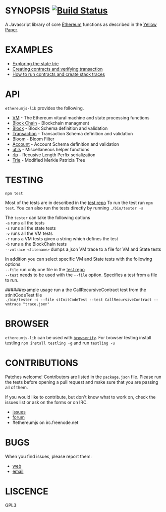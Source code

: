 SYNOPSIS [![Build Status](https://travis-ci.org/ethereum/ethereumjs-lib.svg?branch=master)](https://travis-ci.org/ethereum/ethereumjs-lib)
===========

A Javascript library of core [Ethereum](http://Ethereum.org) functions as described in the [Yellow Paper](https://github.com/ethereum/yellowpaper). 

# EXAMPLES
 - [Exploring the state trie](https://wanderer.github.io/ethereum/nodejs/code/2014/05/21/using-ethereums-tries-with-node/)
 - [Creating contracts and verifying transaction](https://wanderer.github.io/ethereum/2014/06/14/creating-and-verifying-transaction-with-node/)
 - [How to run contracts and create stack traces](https://wanderer.github.io/ethereum/nodejs/code/2014/08/12/running-contracts-with-vm/)

# API
`ethereumjs-lib` provides the following.

 - [VM](./docs/VM.md) - The Ethereum vitural machine and state processing functions
 - [Block Chain](./docs/blockchain.md) - Blockchain managment
 - [Block](./docs/block.md) - Block Schema definition and validation
 - [Transaction](https://github.com/ethereum/ethereumjs-tx) - Transaction Schema definition and validation
 - [Bloom](./docs/bloom.md) - Bloom Filter
 - [Account](./docs/account.md) - Account Schema definition and validation
 - [utils](./docs/utils.md) - Miscellaneous helper functions
 - [rlp](https://github.com/wanderer/rlp) - Recusive Length Perfix serialization
 - [Trie](https://github.com/wanderer/merkle-patricia-tree) - Modified Merkle Patricia Tree

# TESTING
`npm test`

Most of the tests are in described in the [test repo](https://github.com/ethereum/tests)
To run the test run `npm test`. You can also run the tests directly by running `./bin/tester -a`   

The `tester` can take the following options  
`-a` runs all the tests   
`-s` runs all the state tests   
`-v` runs all the VM tests   
`-r` runs a VM tests given a string which defines the test     
`-b` runs a the BlockChain tests  
`--vmtrace <filename>` dumps a json VM trace to a file for VM and State tests  

In addition you can select specific VM and State tests with the following options       
`--file` run only one file in the [test repo](https://github.com/ethereum/tests)  
`--test` needs to be used with the `--file` option. Specifies a test from a file to run.  



######example usage
run a the CallRecursiveContract test from the stInitCodeTest file  
`./bin/tester -s --file stInitCodeTest --test CallRecursiveContract --vmtrace "trace.json"`

# BROWSER
`ethereumjs-lib` can be used with [`browserify`](http://browserify.org/). 
For browser testing install testling `npm install testling -g` and run `testling -u`

# CONTRIBUTIONS

Patches welcome! Contributors are listed in the `package.json` file.
Please run the tests before opening a pull request and make sure that you are
passing all of them.

If you would like to contribute, but don't know what to work on, check
the issues list or ask on the forms or on IRC.

* [issues](http://github.com/ethereum/ethereumjs-lib/issues)
* [forum](https://forum.ethereum.org/categories/node-ethereum)
* #ethereumjs on irc.freenode.net

# BUGS

When you find issues, please report them:

* [web](http://github.com/ethereum/ethereumjs-tools/issues)
* [email](mailto:mb@ethdev.com)

# LISCENCE
GPL3
